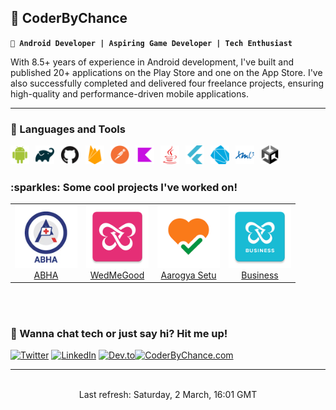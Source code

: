 ## 👋 CoderByChance

**`🚀 Android Developer | Aspiring Game Developer | Tech Enthusiast`**

With 8.5+ years of experience in Android development, I've built and published 20+ applications on the Play Store and one on the App Store. I've also successfully completed and delivered four freelance projects, ensuring high-quality and performance-driven mobile applications.

---

### 🧰 Languages and Tools

<img align="left" alt="Android" width="30px" style="padding-right:10px;" src="https://github.com/devicons/devicon/blob/v2.16.0/icons/android/android-plain.svg"/>
<img align="left" alt="Gradle" width="30px" style="padding-right:10px;" src="https://github.com/devicons/devicon/blob/v2.16.0/icons/gradle/gradle-original.svg"/>
<img align="left" alt="Github" width="30px" style="padding-right:10px;" src="https://github.com/devicons/devicon/blob/v2.16.0/icons/github/github-original.svg"/>
<img align="left" alt="Firebase" width="30px" style="padding-right:10px;" src="https://github.com/devicons/devicon/blob/v2.16.0/icons/firebase/firebase-plain.svg"/>
<img align="left" alt="Postman" width="30px" style="padding-right:10px;" src="https://github.com/devicons/devicon/blob/v2.16.0/icons/postman/postman-plain.svg"/>
<img align="left" alt="Kotlin" width="30px" style="padding-right:10px;" src="https://github.com/devicons/devicon/blob/v2.16.0/icons/kotlin/kotlin-plain.svg"/>
<img align="left" alt="Java" width="30px" style="padding-right:10px;" src="https://github.com/devicons/devicon/blob/v2.16.0/icons/java/java-plain.svg"/>
<img align="left" alt="Flutter" width="30px" style="padding-right:10px;" src="https://github.com/devicons/devicon/blob/v2.16.0/icons/flutter/flutter-plain.svg"/>
<img align="left" alt="Dart" width="30px" style="padding-right:10px;" src="https://github.com/devicons/devicon/blob/v2.16.0/icons/dart/dart-plain.svg"/>
<img align="left" alt="XML" width="30px" style="padding-right:10px;" src="https://github.com/devicons/devicon/blob/v2.16.0/icons/xml/xml-plain.svg"/>
<img align="left" alt="Unity" width="30px" style="padding-right:10px;" src="https://github.com/devicons/devicon/blob/v2.16.0/icons/unity/unity-original.svg"/>
<br/>
<br/>
<h3>:sparkles: Some cool projects I've worked on!</h3>

<!--START_SECTION:top-followers-->
<table>
  <tr>
    <td align="center">
      <a href="https://play.google.com/store/apps/details?id=in.ndhm.phr&hl=en_IN">
        <img src="https://github.com/RealCoderByChance/realcoderbychance/blob/main/project_icons/abha.webp" width="100px;" alt="abha"/>
      </a>
      <br />
      <a href="https://play.google.com/store/apps/details?id=in.ndhm.phr&hl=en_IN">ABHA</a>
    </td>
    <td align="center">
      <a href="https://play.google.com/store/apps/details?id=com.wedmegood.planner&hl=en_IN">
        <img src="https://github.com/RealCoderByChance/realcoderbychance/blob/main/project_icons/wmg.webp" width="100px;" alt="WedMeGood"/>
      </a>
      <br />
      <a href="https://play.google.com/store/apps/details?id=com.wedmegood.planner&hl=en_IN">WedMeGood</a>
    </td>
    <td align="center">
      <a href="https://play.google.com/store/apps/details?id=nic.goi.aarogyasetu&hl=en_IN">
        <img src="https://github.com/RealCoderByChance/realcoderbychance/blob/main/project_icons/arogyasetu.webp" width="100px;" alt="aarogyasetu"/>
      </a>
      <br />
      <a href="https://play.google.com/store/apps/details?id=nic.goi.aarogyasetu&hl=en_IN">Aarogya Setu</a>
    </td>
    <td align="center">
      <a href="https://play.google.com/store/apps/details?id=com.wedmegood.vendor&hl=en_IN">
        <img src="https://github.com/RealCoderByChance/realcoderbychance/blob/main/project_icons/wmgb.webp" width="100px;" alt="wmgb"/>
      </a>
      <br />
      <a href="https://play.google.com/store/apps/details?id=com.wedmegood.vendor&hl=en_IN">Business</a>
    </td>
  </tr>
  <tr>
  </tr>
  </table>

  
<br/>
<br/>


<h3>💬 Wanna chat tech or just say hi? Hit me up!</h3>
<p> <a href="https://x.com/rahulsinghandro" target="_blank"><img alt="Twitter" src="https://img.shields.io/badge/twitter-%231DA1F2.svg?&style=for-the-badge&logo=twitter&logoColor=white" /></a> <a href="https://www.linkedin.com/in/rahul-singh-28261a118/" target="_blank"><img alt="LinkedIn" src="https://img.shields.io/badge/linkedin-%230077B5.svg?&style=for-the-badge&logo=linkedin&logoColor=white" /></a> <a href="https://dev.to/coderbychance" target="_blank"><img alt="Dev.to" src="https://img.shields.io/badge/Dev.to-%2312100E.svg?&style=for-the-badge&logoColor=white" /></a><a href="http://coderbychance.com" target="_blank"><img alt="CoderByChance.com" src="https://img.shields.io/badge/CoderByChance.com-%A4C6390E.svg?&style=for-the-badge&logoColor=white" /></a>
</p>


------------
<p align="center"></br>Last refresh: Saturday, 2 March, 16:01 GMT<br /></p>


